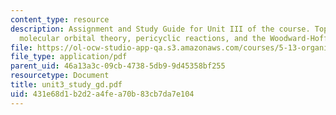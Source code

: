 ```yaml
---
content_type: resource
description: Assignment and Study Guide for Unit III of the course. Topics include
  molecular orbital theory, pericyclic reactions, and the Woodward-Hoffmann rules.
file: https://ol-ocw-studio-app-qa.s3.amazonaws.com/courses/5-13-organic-chemistry-ii-fall-2003/431e68d1b2d2a4fea70b83cb7da7e104_unit3_study_gd.pdf
file_type: application/pdf
parent_uid: 46a13a3c-09cb-4738-5db9-9d45358bf255
resourcetype: Document
title: unit3_study_gd.pdf
uid: 431e68d1-b2d2-a4fe-a70b-83cb7da7e104
---
```

